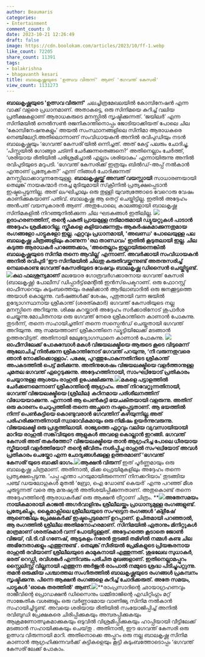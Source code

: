 ```yaml
---
author: Beaumaris
categories:
- Entertainment
comment_count: 0
date: 2023-10-21 12:26:49
draft: false
image: https://cdn.boolokam.com/articles/2023/10/ff-1.webp
like_count: 72205
share_count: 11391
tags:
- balakrishna
- bhagavanth kesari
title: ബാലകൃഷ്ണയുടെ 'ഉത്സവ വിരുന്ന്' ആണ് 'ഭഗവന്ത് കേസരി'
view_count: 1131273
---
```


**ബാലകൃഷ്ണയുടെ 'ഉത്സവ വിരുന്ന്'** ചലച്ചിത്രമേഖലയിൽ കോമ്പിനേഷൻ എന്ന വാക്ക് വളരെ പ്രധാനമാണ്. അതാകട്ടെ, ഒരു സിനിമയെ കുറിച്ച് വലിയ പ്രതീക്ഷകളാണ് ആരാധകരുടെ മനസ്സിൽ സൃഷ്ടിക്കുന്നത്. ‘ജയിലർ’ എന്ന സിനിമയിൽ നെൽസൺ രജനികാന്തിനൊപ്പം ജോടിയാക്കിയത് പോലെ ചില ‘കോമ്പിനേഷനുകളും’ അയൽ സംസ്ഥാനങ്ങളിലെ സിനിമാ ആരാധകരെ നെഞ്ചിലേറ്റി.അതിലൊന്നാണ് സംവിധായകൻ അനിൽ രവിപുഡിയും നടൻ ബാലകൃഷ്ണയും ‘ഭഗവന്ത് കേസരി’യിൽ ഒന്നിച്ചത്. അത് കേട്ട് പലരും ചോദിച്ചു, ‘പിസ്സയിൽ ഗോങ്ങുര ചട്ണി ചേർക്കുന്നതെങ്ങനെ?’ അതിനെല്ലാം ചേർത്ത്, ‘ശരിയായ രീതിയിൽ പരിശ്രമിച്ചാൽ എല്ലാം ശരിയാകും’ എന്നായിരുന്നു അനിൽ രവിപുടിയുടെ മറുപടി. ‘ഭഗവന്ത് കേസരിക്ക് ഇത്രയും ബിൽഡ്-അപ്പ് നൽകാൻ എന്താണ് പ്രത്യേകത?’ എന്ന് നിങ്ങൾ ചോദിക്കുന്നത് മനസ്സിലാക്കാവുന്നതേയുള്ളൂ. **ബാലകൃഷ്ണയ്ക്ക് അമ്പത് വയസ്സായി** സാധാരണയായി തെലുങ്ക് നായകന്മാർ നരച്ച മുടിയുമായി സ്‌ക്രീനിൽ പ്രത്യക്ഷപ്പെടാൻ ഇഷ്ടപ്പെടുന്നില്ല. അത് ലംഘിച്ചാലും ഒരു തുള്ളി യുവത്വത്തോടെ വേറൊരു വേഷം കാണിക്കുകയാണ് പതിവ്. ബാലകൃഷ്ണ ആ തെറ്റ് ചെയ്തിട്ടില്ല. ഇതിൽ അദ്ദേഹം അൻപത് വയസുകാരൻ ആണ് .അതുപോലെ, കാലങ്ങളായി ബാലകൃഷ്ണ സിനിമകളിൽ നിറഞ്ഞുനിൽക്കുന്ന ചില ഘടകങ്ങൾ ഇതിലില്ല. **![](https://cdn.boolokam.com/articles/2023/10/ff-1.webp)**ഉദാഹരണത്തിന്, തന്റെ പകുതി പ്രായമുള്ള നടിമാരുമായി ഡ്യുയറ്റുകൾ പാടാൻ അദ്ദേഹം ശ്രമിക്കാറില്ല. സ്ത്രീകളെ കളിയാക്കുന്നതും ആകർഷകമാക്കുന്നതുമായ രംഗങ്ങളോ പാട്ടുകളോ ഇല്ല. ഏറ്റവും പ്രധാനമായി, 'അഖണ്ഡ' പോലെയുള്ള പല ബാലകൃഷ്ണ ചിത്രങ്ങളിലും കാണുന്ന 'രഥ താണ്ഡവം' ഇതിൽ കൂടുതലായി ഇല്ല. ചില കടുത്ത ആരാധകർ പറഞ്ഞേക്കാം, ‘അതെല്ലാം ഇല്ലായിരുന്നെങ്കിൽ ബാലകൃഷ്ണയുടെ സിനിമ തന്നെ ആവില്ല’ എന്നാണ്. അവർക്കായി സംവിധായകൻ അനിൽ രവിപുടി ‘ഈ സിനിമയിൽ ചിലതു കരുതിവയ്ക്കുന്നുണ്ട് അതനുസരിച്ച് നെലകൊണ്ട ഭഗവന്ത് കേസരിയുടെ വേഷവും ബാലകൃഷ്ണ ഡിസൈൻ ചെയ്തിട്ടുണ്ട്.**![](https://cdn.boolokam.com/articles/2023/10/ff-3.webp)കഥ ഫലശൂന്യമാണ്** മലയോര ഗോത്രവർഗക്കാരനായ ഭഗവന്ത് കേസരി (ബാലകൃഷ്ണ) പോലീസ് ഡിപ്പാർട്ട്‌മെന്റിൽ ഇൻസ്‌പെക്ടറാണ്. ഒരു ഫോറസ്റ്റ് ഓഫീസറെയും കുടുംബത്തെയും രക്ഷിക്കാൻ ആദിലാബാദിൽ ഒരു ജനക്കൂട്ടത്തെ അയാൾ കൊല്ലുന്നു. വർഷങ്ങൾക്ക് ശേഷം, പുതുതായി വന്ന ജയിൽ ഉദ്യോഗസ്ഥനായ ശ്രീകാന്ത് (ശരത്കുമാർ) ഭഗവന്ത് കേസരിയുടെ നല്ല മനസ്സിനെ അറിയുന്നു. ശിക്ഷ കുറയ്ക്കാൻ അദ്ദേഹം സർക്കാരിനോട് ശുപാർശ ചെയ്യുന്നു.മോചിതനായ ഒരു ഭഗവന്ത് നേരെ ശ്രീകാന്തിനെ കാണാൻ പോകുന്നു. തുടർന്ന്, തന്നെ സഹായിച്ചതിന് തന്നെ സസ്പെൻഡ് ചെയ്തതായി ഭഗവന്ത് അറിയുന്നു. ആ സമയത്താണ് ശ്രീകാന്തിനെ ഡ്യൂട്ടിയിലേക്ക് മടങ്ങാൻ ഉത്തരവിട്ടത്. അതിനായി മേലുദ്യോഗസ്ഥനെ കാണാൻ പോകുന്നു. **![](https://cdn.boolokam.com/articles/2023/10/ff-2-1.jpg)**ഓഫീസിലേക്ക് പോകുമ്പോൾ മകൾ വിജയലക്ഷ്മിയെ ആരുടെ കൂടെ വിടുമെന്ന് ആലോചിച്ച് നിൽക്കുന്ന ശ്രീകാന്തിനോട് ഭഗവന്ത് പറയുന്നു, ‘നീ വരുന്നതുവരെ ഞാൻ നോക്കിക്കൊള്ളാം’. പക്ഷേ, പുറത്തുപോകുന്നതിനിടെ ശ്രീകാന്ത് അപകടത്തിൽ പെട്ട് മരിക്കുന്നു. അതിനുശേഷം വിജയലക്ഷ്മിയെ വളർത്താനുള്ള ചുമതല ഭഗവന്ത് ഏറ്റെടുക്കുന്നു. അദ്ദേഹത്തിനായി, സാംഘ്വിയോട് പ്രതികാരം ചെയ്യാനുള്ള ആശയം രാഹുൽ ഉപേക്ഷിക്കുന്നു.**![](https://cdn.boolokam.com/articles/2023/10/ff-3-1.jpg)**മകളെ പട്ടാളത്തിൽ ചേർക്കണമെന്നാണ് ശ്രീകാന്തിന്റെ ആഗ്രഹം. അത് നിറവേറ്റുന്നതിനായി, ഭഗവന്ത് വിജയലക്ഷ്മിയെ (ശ്രീലീല) കഠിനമായ പരിശീലനത്തിന് വിധേയയാക്കുന്നു. എന്നാൽ ആ പെൺകുട്ടി ഭയചകിതയായി വളരുന്നു. അതിന് ഒരു കാരണം ചെറുപ്പത്തിൽ തന്നെ അച്ഛനെ നഷ്ടപ്പെട്ടതാണ്. ആ ഭയത്തിൽ നിന്ന് പെൺകുട്ടിയെ കൊണ്ടുവരാൻ ഭഗവന്തിന് കഴിയുന്നില്ല.അത് പരിഹരിക്കുന്നതിനായി സ്വാഭാവികമായും ഒരു നിമിഷം ഉയർന്നുവരുന്നു. വിജയലക്ഷ്മി ഒരു പ്രശ്നത്തിലായി. രാജ്യത്തെ ഏറ്റവും വലിയ വ്യവസായിയായി മാറിയ രാഹുൽ സങ്ക്‌വിയുടെ ആളുകൾ അവളെ കൊല്ലാൻ ഇറങ്ങി. ഭഗവന്ത് കേസരി അത് തകർത്തോ? വിജയലക്ഷ്മിയെ താൻ ആഗ്രഹിച്ച പോലെ ധീരയായ സ്ത്രീയായി വളർത്തിയോ? തന്റെ ജീവിതം നശിപ്പിച്ച രാഹുൽ സംഘ്വിയോട് അവൾ പ്രതികാരം ചെയ്തോ എന്ന ചോദ്യങ്ങൾക്കുള്ള ഉത്തരമാണ് ‘ഭഗവന്ത് കേസരി’യുടെ ബാക്കി ഭാഗം.**![](https://cdn.boolokam.com/articles/2023/10/ff-2.webp)ആക്ഷൻ വിരുന്ന്** ഇത് പൂർണ്ണമായും ഒരു ബാലകൃഷ്ണ ചിത്രമാണ്. അതിനാൽ, മിക്ക ഫ്രെയിമുകളിലും അദ്ദേഹം തന്നെ പ്രത്യക്ഷപ്പെടുന്നു. ‘പപ്പ എന്താ പറയുമായിരുന്നെന്ന് നിനക്കറിയാം’ തുടങ്ങിയ പഞ്ച് ഡയലോഗുകൾ മുതൽ ‘ബ്രോ, ഐ ഡോണ്ട് കെയർ’ എന്നു പറഞ്ഞ് മീശ ചുരുട്ടുന്നത് വരെ ആ മനുഷ്യൻ അതിശയിപ്പിക്കുന്നതാണ്. അതുകൊണ്ട് തന്നെ അദ്ദേഹത്തിന്റെ ആരാധകർക്ക് ഒരു ആക്ഷൻ ട്രീറ്റാണ് ചിത്രം. **![](https://cdn.boolokam.com/articles/2023/10/ff-4-1.jpg)**അതേസമയം നായികമാരായി കാജൽ അഗർവാളിനും ശ്രീലീലയ്ക്കും പ്രാധാന്യമുള്ള രംഗങ്ങളുണ്ട്. പ്രത്യേകിച്ചും, ക്ലൈമാക്സിലെ ശ്രീലീലയുടെ സംഘട്ടന രംഗങ്ങൾ ‘ക്ളീഷേ’ ആണെങ്കിലും പ്രേക്ഷകർക്ക് ഇഷ്ടപ്പെടുമെന്ന് ഉറപ്പാണ്. ഉചിതമായി പറഞ്ഞാൽ, ആ രംഗത്തിൽ ശ്രീലീല അതിമനോഹരമാണ്. സിനിമയിൽ ഏതാനും മിനിറ്റുകൾ മാത്രമാണ് ശരത്കുമാർ വന്ന് പോയിട്ടുള്ളത്. അദ്ദേഹത്തെ കൂടാതെ ജോൺ വിജയ്, വി.ടി.വി ഗണേഷ്, ആടുകളം നരേൻ തുടങ്ങി തമിഴിൽ നമ്മൾ കണ്ട ചില അഭിനേതാക്കളും എത്തുന്നുണ്ട് . തെലുങ്ക് സീരിയൽ പ്രേമികളുടെ പ്രിയങ്കരനായ രാഹുൽ രവിയാണ് ശ്രീലീലയുടെ കാമുകനായി എത്തുന്നത്. ശുഭലേഖ സുധാകർ, ഭരത് റെഡ്ഡി, രവിശങ്കർ എന്നിവരും പരിചിത മുഖങ്ങളാണ്. ഇതിനെല്ലാമപ്പുറം സ്റ്റൈലിസ്റ്റ് വില്ലനായി എത്തുന്ന അർജുൻ രാംപാൽ നമ്മുടെ ശ്രദ്ധ പിടിച്ചുപറ്റുന്നു. തമൻ ഒരുക്കിയ പശ്ചാത്തല സംഗീതത്തിൽ ബാലകൃഷ്ണയുടെ രംഗങ്ങൾ പ്രകമ്പനം സൃഷ്ടിക്കുന്നു. പിന്നെ ആക്ഷൻ രംഗങ്ങളെ കുറിച്ച് ചോദിക്കരുത്. അതേ സമയം, പാട്ടുകൾ 'ഓകെ തരത്തിൽ' ആണ്.**![](https://cdn.boolokam.com/articles/2023/10/ff-5-1.jpg)**രാംപ്രസാദിന്റെ ഛായാഗ്രഹണവും രാജീവിന്റെ പ്രൊഡക്ഷൻ ഡിസൈനും ധമ്മിരാജിന്റെ എഡിറ്റിംഗും മറ്റ് സാങ്കേതിക വശങ്ങളും ഒരു വർണ്ണാഭമായ വാണിജ്യ സിനിമ നൽകാൻ സഹായിച്ചിട്ടുണ്ട്. അവയെ ശരിയായ രീതിയിൽ സംയോജിപ്പിച്ച് അനിൽ രവിബുഡി പ്രേക്ഷകരെ ചിരിപ്പിക്കുകയും അമ്പരപ്പിക്കുകയും ആക്രമണോത്സുകമാക്കുകയും ഒടുവിൽ വിശ്രമിപ്പിക്കുകയും ഹാപ്പിയായി വീട്ടിലേക്ക് മടങ്ങാൻ സഹായിക്കുകയും ചെയ്‌തു . അതിനാൽ, ഈ ഭഗവന്ത് കേസരി ഒരു ഉത്സവ വിരുന്നായി മാറി. അതിനൊക്കെ അപ്പുറം ഒരു നല്ല ബാലകൃഷ്ണ സിനിമ കാണാൻ ആഗ്രഹിക്കുന്നവർക്ക് കുട്ടികളെയും കൂട്ടി കുടുംബത്തോടൊപ്പം ‘ഭഗവന്ത് കേസരി’ലേക്ക് പോകാം.